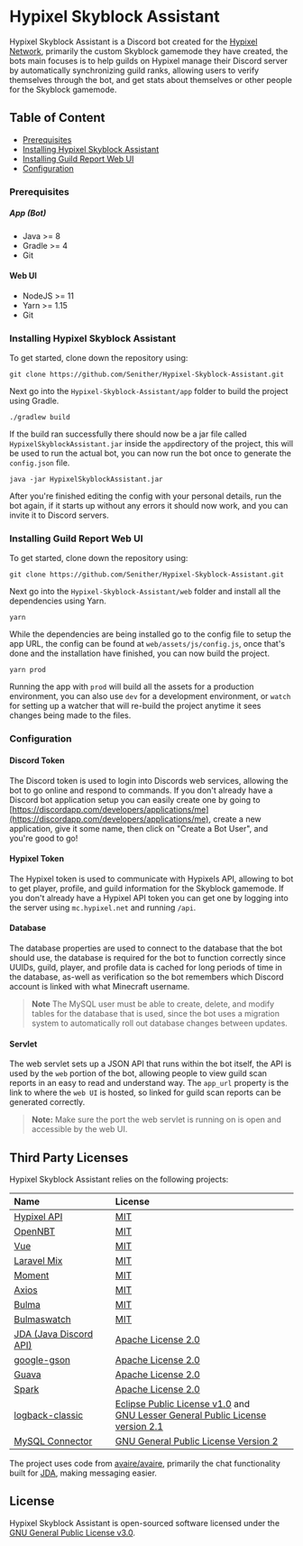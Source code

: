Hypixel Skyblock Assistant
=======================

Hypixel Skyblock Assistant is a Discord bot created for the [Hypixel Network](https://hypixel.net/), primarily the custom Skyblock gamemode they have created, the bots main focuses is to help guilds on Hypixel manage their Discord server by automatically synchronizing guild ranks, allowing users to verify themselves through the bot, and get stats about themselves or other people for the Skyblock gamemode.

## Table of Content

 - [Prerequisites](#prerequisites)
 - [Installing Hypixel Skyblock Assistant](#installing-hypixel-guild-assistant)
 - [Installing Guild Report Web UI](#installing-guild-report-web-ui)
 - [Configuration](#configuration)
 
### Prerequisites

##### App (Bot)
 * Java >= 8
 * Gradle >= 4
 * Git

#### Web UI
 * NodeJS >= 11
 * Yarn >= 1.15
 * Git

### Installing Hypixel Skyblock Assistant

To get started, clone down the repository using:

    git clone https://github.com/Senither/Hypixel-Skyblock-Assistant.git

Next go into the `Hypixel-Skyblock-Assistant/app` folder to build the project using Gradle.

    ./gradlew build

If the build ran successfully there should now be a jar file called `HypixelSkyblockAssistant.jar` inside the `app`directory of the project, this will be used to run the actual bot, you can now run the bot once to generate the `config.json` file.

    java -jar HypixelSkyblockAssistant.jar

After you're finished editing the config with your personal details, run the bot again, if it starts up without any errors it should now work, and you can invite it to Discord servers.

### Installing Guild Report Web UI

To get started, clone down the repository using:

    git clone https://github.com/Senither/Hypixel-Skyblock-Assistant.git

Next go into the `Hypixel-Skyblock-Assistant/web` folder and install all the dependencies using Yarn.

    yarn

While the dependencies are being installed go to the config file to setup the app URL, the config can be found at `web/assets/js/config.js`, once that's done and the installation have finished, you can now build the project.

    yarn prod

Running the app with `prod` will build all the assets for a production environment, you can also use `dev` for a development environment, or `watch` for setting up a watcher that will re-build the project anytime it sees changes being made to the files.

### Configuration

#### Discord Token

The Discord token is used to login into Discords web services, allowing the bot to go online and respond to commands. If you don't already have a Discord bot application setup you can easily create one by going to [https://discordapp.com/developers/applications/me](https://discordapp.com/developers/applications/me), create a new application, give it some name, then click on "Create a Bot User", and you're good to go!

#### Hypixel Token

The Hypixel token is used to communicate with Hypixels API, allowing to bot to get player, profile, and guild information for the Skyblock gamemode. If you don't already have a Hypixel API token you can get one by logging into the server using `mc.hypixel.net` and running `/api`.

#### Database

The database properties are used to connect to the database that the bot should use, the database is required for the bot to function correctly since UUIDs, guild, player, and profile data is cached for long periods of time in the database, as-well as verification so the bot remembers which Discord account is linked with what Minecraft username.

> **Note** The MySQL user must be able to create, delete, and modify tables for the database that is used, since the bot uses a migration system to automatically roll out database changes between updates.

#### Servlet

The web servlet sets up a JSON API that runs within the bot itself, the API is used by the `web` portion of the bot, allowing people to view guild scan reports in an easy to read and understand way.
The `app_url` property is the link to where the `web UI` is hosted, so linked for guild scan reports can be generated correctly.

> **Note:** Make sure the port the web servlet is running on is open and accessible by the web UI.  

## Third Party Licenses

Hypixel Skyblock Assistant relies on the following projects:

 Name | License  |
|:---|:---|
| [Hypixel API](https://github.com/HypixelDev/PublicAPI) | [MIT](https://github.com/HypixelDev/PublicAPI/blob/master/LICENSE) |
| [OpenNBT](https://github.com/Steveice10/OpenNBT) | [MIT](https://github.com/Steveice10/OpenNBT/blob/master/LICENSE.txt) |
| [Vue](https://github.com/vuejs/vue) | [MIT](https://github.com/vuejs/vue/blob/dev/LICENSE) |
| [Laravel Mix](https://github.com/JeffreyWay/laravel-mix) | [MIT](https://github.com/JeffreyWay/laravel-mix/blob/master/LICENSE) |
| [Moment](https://github.com/moment/moment) | [MIT](https://github.com/moment/moment/blob/develop/LICENSE) |
| [Axios](https://github.com/axios/axios) | [MIT](https://github.com/axios/axios/blob/master/LICENSE) |
| [Bulma](https://github.com/jgthms/bulma) | [MIT](https://github.com/jgthms/bulma/blob/master/LICENSE) |
| [Bulmaswatch](https://github.com/jenil/bulmaswatch) | [MIT](https://github.com/jenil/bulmaswatch/blob/gh-pages/LICENSE) |
| [JDA (Java Discord API)](https://github.com/DV8FromTheWorld/JDA) | [Apache License 2.0](https://github.com/DV8FromTheWorld/JDA/blob/master/LICENSE) |
| [google-gson](https://github.com/google/gson) | [Apache License 2.0](https://github.com/google/gson/blob/master/LICENSE) |
| [Guava](https://github.com/google/guava) | [Apache License 2.0](https://github.com/google/guava/blob/master/COPYING) |
| [Spark](https://github.com/perwendel/spark) | [Apache License 2.0](https://github.com/perwendel/spark/blob/master/LICENSE) |
| [logback-classic](https://github.com/qos-ch/logback/tree/master/logback-classic) | [Eclipse Public License v1.0](https://github.com/qos-ch/logback/blob/master/LICENSE.txt) and<br>[GNU Lesser General Public License version 2.1](https://github.com/qos-ch/logback/blob/master/LICENSE.txt) |
| [MySQL Connector](https://dev.mysql.com/doc/connector-j/8.0/en/) | [GNU General Public License Version 2](https://github.com/mysql/mysql-connector-j/blob/release/8.0/LICENSE) |

The project uses code from [avaire/avaire](https://github.com/avaire/avaire), primarily the chat functionality built for [JDA](https://github.com/DV8FromTheWorld/JDA), making messaging easier.

## License

Hypixel Skyblock Assistant is open-sourced software licensed under the [GNU General Public License v3.0](http://www.gnu.org/licenses/gpl.html).

